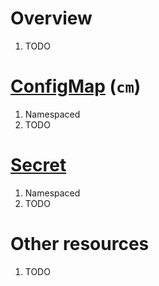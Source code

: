 # Overview
1. TODO


# [ConfigMap](TODO) (`cm`)
1. Namespaced
1. TODO


# [Secret](TODO)
1. Namespaced
1. TODO


# Other resources
1. TODO
